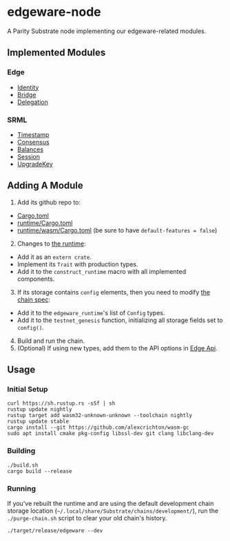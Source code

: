 # edgeware-node

A Parity Substrate node implementing our edgeware-related modules.

## Implemented Modules

### Edge

* [Identity](https://github.com/hicommonwealth/edge_identity)
* [Bridge](https://github.com/hicommonwealth/edge_bridge)
* [Delegation](https://github.com/hicommonwealth/edge_delegation)

### SRML

* [Timestamp](https://github.com/paritytech/substrate/tree/master/srml/timestamp)
* [Consensus](https://github.com/paritytech/substrate/tree/master/srml/consensus)
* [Balances](https://github.com/paritytech/substrate/tree/master/srml/balances)
* [Session](https://github.com/paritytech/substrate/tree/master/srml/session)
* [UpgradeKey](https://github.com/paritytech/substrate/tree/master/srml/upgrade-key)

## Adding A Module

1. Add its github repo to:
  - [Cargo.toml](Cargo.toml)
  - [runtime/Cargo.toml](runtime/Cargo.toml)
  - [runtime/wasm/Cargo.toml](runtime/wasm/Cargo.toml) (be sure to have `default-features = false`)
2. Changes to [the runtime](runtime/src/lib.rs):
  - Add it as an `extern crate`.
  - Implement its `Trait` with production types.
  - Add it to the `construct_runtime` macro with all implemented components.
3. If its storage contains `config` elements, then you need to modify [the chain spec](src/chain_spec.rs):
  - Add it to the `edgeware_runtime`'s list of `Config` types.
  - Add it to the `testnet_genesis` function, initializing all storage fields set to `config()`.
4. Build and run the chain.
5. (Optional) If using new types, add them to the API options in [Edge Api](https://github.com/hicommonwealth/edge_api).

## Usage

### Initial Setup

```
curl https://sh.rustup.rs -sSf | sh
rustup update nightly
rustup target add wasm32-unknown-unknown --toolchain nightly
rustup update stable
cargo install --git https://github.com/alexcrichton/wasm-gc
sudo apt install cmake pkg-config libssl-dev git clang libclang-dev
```

### Building

```
./build.sh
cargo build --release
```

### Running

If you've rebuilt the runtime and are using the default development chain storage location (`~/.local/share/Substrate/chains/development/`), run the `./purge-chain.sh` script to clear your old chain's history.

```
./target/release/edgeware --dev
```
